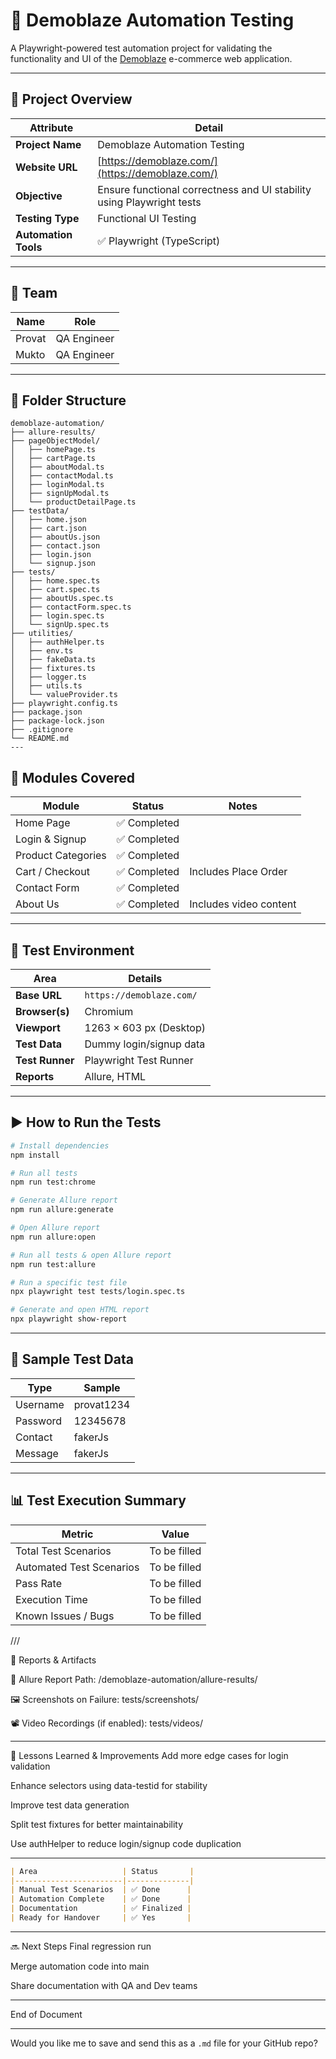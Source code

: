 # 🧪 Demoblaze Automation Testing

A Playwright-powered test automation project for validating the functionality and UI of the [Demoblaze](https://demoblaze.com/) e-commerce web application.

---

## 🚀 Project Overview

| Attribute        | Detail                                                                 |
|------------------|------------------------------------------------------------------------|
| **Project Name** | Demoblaze Automation Testing                                           |
| **Website URL**  | [https://demoblaze.com/](https://demoblaze.com/)                       |
| **Objective**    | Ensure functional correctness and UI stability using Playwright tests  |
| **Testing Type** | Functional UI Testing                                                  |
| **Automation Tools** | ✅ Playwright (TypeScript)                                      |

---

## 👥 Team

| Name   | Role        |
|--------|-------------|
| Provat | QA Engineer |
| Mukto  | QA Engineer |

---


## 📂 Folder Structure
```plaintext
demoblaze-automation/
├── allure-results/
├── pageObjectModel/
│   ├── homePage.ts
│   ├── cartPage.ts
│   ├── aboutModal.ts
│   ├── contactModal.ts
│   ├── loginModal.ts
│   ├── signUpModal.ts
│   └── productDetailPage.ts
├── testData/
│   ├── home.json
│   ├── cart.json
│   ├── aboutUs.json
│   ├── contact.json
│   ├── login.json
│   └── signup.json
├── tests/
│   ├── home.spec.ts
│   ├── cart.spec.ts
│   ├── aboutUs.spec.ts
│   ├── contactForm.spec.ts
│   ├── login.spec.ts
│   └── signUp.spec.ts
├── utilities/
│   ├── authHelper.ts
│   ├── env.ts
│   ├── fakeData.ts
│   ├── fixtures.ts
│   ├── logger.ts
│   ├── utils.ts
│   └── valueProvider.ts
├── playwright.config.ts
├── package.json
├── package-lock.json
├── .gitignore
└── README.md
---
```

## 🧪 Modules Covered

| Module              | Status     | Notes                    |
|---------------------|------------|--------------------------|
| Home Page           | ✅ Completed |                          |
| Login & Signup      | ✅ Completed |                          |
| Product Categories  | ✅ Completed |                          |
| Cart / Checkout     | ✅ Completed | Includes Place Order     |
| Contact Form        | ✅ Completed |                          |
| About Us            | ✅ Completed | Includes video content   |

---


## 🔧 Test Environment

| Area             | Details               |
|------------------|------------------------|
| **Base URL**     | `https://demoblaze.com/` |
| **Browser(s)**   | Chromium              |
| **Viewport**     | 1263 × 603 px (Desktop) |
| **Test Data**    | Dummy login/signup data |
| **Test Runner**  | Playwright Test Runner |
| **Reports**      | Allure, HTML           |

---



## ▶️ How to Run the Tests

```bash
# Install dependencies
npm install

# Run all tests
npm run test:chrome

# Generate Allure report
npm run allure:generate

# Open Allure report
npm run allure:open

# Run all tests & open Allure report
npm run test:allure

# Run a specific test file
npx playwright test tests/login.spec.ts

# Generate and open HTML report
npx playwright show-report
```

---


## 📝 Sample Test Data

| Type     | Sample      |
|----------|-------------|
| Username | provat1234  |
| Password | 12345678    |
| Contact  | fakerJs     |
| Message  | fakerJs     |


---


## 📊 Test Execution Summary

| Metric                  | Value          |
|-------------------------|----------------|
| Total Test Scenarios     | To be filled   |
| Automated Test Scenarios | To be filled   |
| Pass Rate               | To be filled   |
| Execution Time          | To be filled   |
| Known Issues / Bugs      | To be filled   |




///


📁 Reports & Artifacts

📌 Allure Report Path: /demoblaze-automation/allure-results/

🖼️ Screenshots on Failure: tests/screenshots/

📽️ Video Recordings (if enabled): tests/videos/



---

🧩 Lessons Learned & Improvements
 Add more edge cases for login validation

 Enhance selectors using data-testid for stability

 Improve test data generation

 Split test fixtures for better maintainability

 Use authHelper to reduce login/signup code duplication


---


```markdown
| Area                   | Status       |
|------------------------|--------------|
| Manual Test Scenarios  | ✅ Done      |
| Automation Complete    | ✅ Done      |
| Documentation          | ✅ Finalized |
| Ready for Handover     | ✅ Yes       |
```


---

🔜 Next Steps
 Final regression run

 Merge automation code into main

 Share documentation with QA and Dev teams

---

End of Document

---

Would you like me to save and send this as a `.md` file for your GitHub repo?


